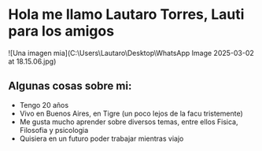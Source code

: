 # Hola me llamo Lautaro Torres, Lauti para los amigos
![Una imagen mia](C:\Users\Lautaro\Desktop\WhatsApp Image 2025-03-02 at 18.15.06.jpg)
## Algunas cosas sobre mi:
- Tengo 20 años
- Vivo en Buenos Aires, en Tigre (un poco lejos de la facu tristemente)
- Me gusta mucho aprender sobre diversos temas, entre ellos Fisica, Filosofia y psicologia
- Quisiera en un futuro poder trabajar mientras viajo
